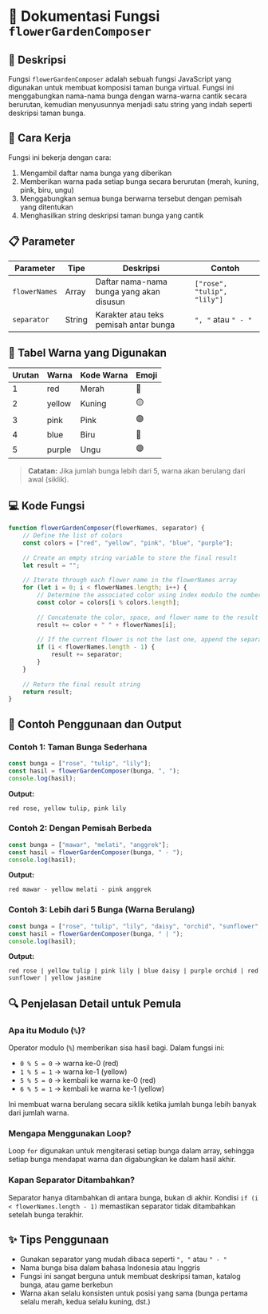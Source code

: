 # 🌸 Dokumentasi Fungsi `flowerGardenComposer`

## 📝 Deskripsi

Fungsi `flowerGardenComposer` adalah sebuah fungsi JavaScript yang digunakan untuk membuat komposisi taman bunga virtual. Fungsi ini menggabungkan nama-nama bunga dengan warna-warna cantik secara berurutan, kemudian menyusunnya menjadi satu string yang indah seperti deskripsi taman bunga.

## 🎨 Cara Kerja

Fungsi ini bekerja dengan cara:
1. Mengambil daftar nama bunga yang diberikan
2. Memberikan warna pada setiap bunga secara berurutan (merah, kuning, pink, biru, ungu)
3. Menggabungkan semua bunga berwarna tersebut dengan pemisah yang ditentukan
4. Menghasilkan string deskripsi taman bunga yang cantik

## 📋 Parameter

| Parameter | Tipe | Deskripsi | Contoh |
|-----------|------|-----------|---------|
| `flowerNames` | Array | Daftar nama-nama bunga yang akan disusun | `["rose", "tulip", "lily"]` |
| `separator` | String | Karakter atau teks pemisah antar bunga | `", "` atau `" - "` |

## 🌈 Tabel Warna yang Digunakan

| Urutan | Warna | Kode Warna | Emoji |
|--------|-------|------------|-------|
| 1 | red | Merah | 🔴 |
| 2 | yellow | Kuning | 🟡 |
| 3 | pink | Pink | 🟣 |
| 4 | blue | Biru | 🔵 |
| 5 | purple | Ungu | 🟣 |

> **Catatan:** Jika jumlah bunga lebih dari 5, warna akan berulang dari awal (siklik).

## 💻 Kode Fungsi

```javascript
function flowerGardenComposer(flowerNames, separator) {
    // Define the list of colors
    const colors = ["red", "yellow", "pink", "blue", "purple"];
    
    // Create an empty string variable to store the final result
    let result = "";
    
    // Iterate through each flower name in the flowerNames array
    for (let i = 0; i < flowerNames.length; i++) {
        // Determine the associated color using index modulo the number of colors
        const color = colors[i % colors.length];
        
        // Concatenate the color, space, and flower name to the result string
        result += color + " " + flowerNames[i];
        
        // If the current flower is not the last one, append the separator
        if (i < flowerNames.length - 1) {
            result += separator;
        }
    }
    
    // Return the final result string
    return result;
}
```

## 🌟 Contoh Penggunaan dan Output

### Contoh 1: Taman Bunga Sederhana
```javascript
const bunga = ["rose", "tulip", "lily"];
const hasil = flowerGardenComposer(bunga, ", ");
console.log(hasil);
```

**Output:**
```
red rose, yellow tulip, pink lily
```

### Contoh 2: Dengan Pemisah Berbeda
```javascript
const bunga = ["mawar", "melati", "anggrek"];
const hasil = flowerGardenComposer(bunga, " - ");
console.log(hasil);
```

**Output:**
```
red mawar - yellow melati - pink anggrek
```

### Contoh 3: Lebih dari 5 Bunga (Warna Berulang)
```javascript
const bunga = ["rose", "tulip", "lily", "daisy", "orchid", "sunflower", "jasmine"];
const hasil = flowerGardenComposer(bunga, " | ");
console.log(hasil);
```

**Output:**
```
red rose | yellow tulip | pink lily | blue daisy | purple orchid | red sunflower | yellow jasmine
```

## 🔍 Penjelasan Detail untuk Pemula

### Apa itu Modulo (`%`)?
Operator modulo (`%`) memberikan sisa hasil bagi. Dalam fungsi ini:
- `0 % 5 = 0` → warna ke-0 (red)
- `1 % 5 = 1` → warna ke-1 (yellow)
- `5 % 5 = 0` → kembali ke warna ke-0 (red)
- `6 % 5 = 1` → kembali ke warna ke-1 (yellow)

Ini membuat warna berulang secara siklik ketika jumlah bunga lebih banyak dari jumlah warna.

### Mengapa Menggunakan Loop?
Loop `for` digunakan untuk mengiterasi setiap bunga dalam array, sehingga setiap bunga mendapat warna dan digabungkan ke dalam hasil akhir.

### Kapan Separator Ditambahkan?
Separator hanya ditambahkan di antara bunga, bukan di akhir. Kondisi `if (i < flowerNames.length - 1)` memastikan separator tidak ditambahkan setelah bunga terakhir.

## ✨ Tips Penggunaan

- Gunakan separator yang mudah dibaca seperti `", "` atau `" - "`
- Nama bunga bisa dalam bahasa Indonesia atau Inggris
- Fungsi ini sangat berguna untuk membuat deskripsi taman, katalog bunga, atau game berkebun
- Warna akan selalu konsisten untuk posisi yang sama (bunga pertama selalu merah, kedua selalu kuning, dst.)
